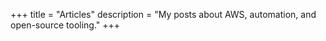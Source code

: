 +++
title = "Articles"
description = "My posts about AWS, automation, and open-source tooling."
+++
